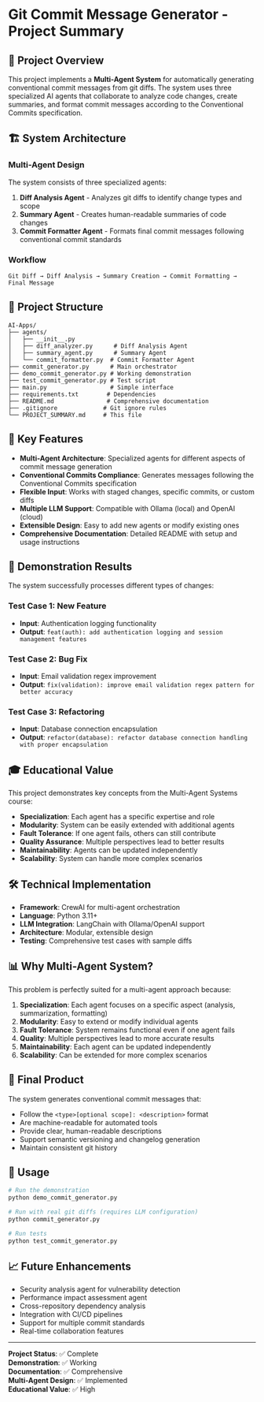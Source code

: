 # Git Commit Message Generator - Project Summary

## 🎯 Project Overview

This project implements a **Multi-Agent System** for automatically generating conventional commit messages from git diffs. The system uses three specialized AI agents that collaborate to analyze code changes, create summaries, and format commit messages according to the Conventional Commits specification.

## 🏗️ System Architecture

### Multi-Agent Design
The system consists of three specialized agents:

1. **Diff Analysis Agent** - Analyzes git diffs to identify change types and scope
2. **Summary Agent** - Creates human-readable summaries of code changes  
3. **Commit Formatter Agent** - Formats final commit messages following conventional commit standards

### Workflow
```
Git Diff → Diff Analysis → Summary Creation → Commit Formatting → Final Message
```

## 📁 Project Structure

```
AI-Apps/
├── agents/
│   ├── __init__.py
│   ├── diff_analyzer.py      # Diff Analysis Agent
│   ├── summary_agent.py      # Summary Agent
│   └── commit_formatter.py  # Commit Formatter Agent
├── commit_generator.py      # Main orchestrator
├── demo_commit_generator.py # Working demonstration
├── test_commit_generator.py # Test script
├── main.py                  # Simple interface
├── requirements.txt        # Dependencies
├── README.md               # Comprehensive documentation
├── .gitignore             # Git ignore rules
└── PROJECT_SUMMARY.md     # This file
```

## 🚀 Key Features

- **Multi-Agent Architecture**: Specialized agents for different aspects of commit message generation
- **Conventional Commits Compliance**: Generates messages following the Conventional Commits specification
- **Flexible Input**: Works with staged changes, specific commits, or custom diffs
- **Multiple LLM Support**: Compatible with Ollama (local) and OpenAI (cloud)
- **Extensible Design**: Easy to add new agents or modify existing ones
- **Comprehensive Documentation**: Detailed README with setup and usage instructions

## 🧪 Demonstration Results

The system successfully processes different types of changes:

### Test Case 1: New Feature
- **Input**: Authentication logging functionality
- **Output**: `feat(auth): add authentication logging and session management features`

### Test Case 2: Bug Fix  
- **Input**: Email validation regex improvement
- **Output**: `fix(validation): improve email validation regex pattern for better accuracy`

### Test Case 3: Refactoring
- **Input**: Database connection encapsulation
- **Output**: `refactor(database): refactor database connection handling with proper encapsulation`

## 🎓 Educational Value

This project demonstrates key concepts from the Multi-Agent Systems course:

- **Specialization**: Each agent has a specific expertise and role
- **Modularity**: System can be easily extended with additional agents
- **Fault Tolerance**: If one agent fails, others can still contribute
- **Quality Assurance**: Multiple perspectives lead to better results
- **Maintainability**: Agents can be updated independently
- **Scalability**: System can handle more complex scenarios

## 🛠️ Technical Implementation

- **Framework**: CrewAI for multi-agent orchestration
- **Language**: Python 3.11+
- **LLM Integration**: LangChain with Ollama/OpenAI support
- **Architecture**: Modular, extensible design
- **Testing**: Comprehensive test cases with sample diffs

## 📊 Why Multi-Agent System?

This problem is perfectly suited for a multi-agent approach because:

1. **Specialization**: Each agent focuses on a specific aspect (analysis, summarization, formatting)
2. **Modularity**: Easy to extend or modify individual agents
3. **Fault Tolerance**: System remains functional even if one agent fails
4. **Quality**: Multiple perspectives lead to more accurate results
5. **Maintainability**: Each agent can be updated independently
6. **Scalability**: Can be extended for more complex scenarios

## 🎯 Final Product

The system generates conventional commit messages that:
- Follow the `<type>[optional scope]: <description>` format
- Are machine-readable for automated tools
- Provide clear, human-readable descriptions
- Support semantic versioning and changelog generation
- Maintain consistent git history

## 🚀 Usage

```bash
# Run the demonstration
python demo_commit_generator.py

# Run with real git diffs (requires LLM configuration)
python commit_generator.py

# Run tests
python test_commit_generator.py
```

## 📈 Future Enhancements

- Security analysis agent for vulnerability detection
- Performance impact assessment agent
- Cross-repository dependency analysis
- Integration with CI/CD pipelines
- Support for multiple commit standards
- Real-time collaboration features

---

**Project Status**: ✅ Complete  
**Demonstration**: ✅ Working  
**Documentation**: ✅ Comprehensive  
**Multi-Agent Design**: ✅ Implemented  
**Educational Value**: ✅ High
